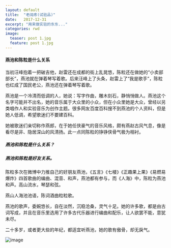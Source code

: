 ```yaml
---
layout: default
title:  "老阔疼(试验品)"
date:   2017-12-31
excerpt: "用来做实验的东东..."
categories: rwd
image:
  teaser: post 1.jpg
  feature: post 1.jpg
---
```


#### 燕池和陈粒是什么关系

当初汪峰抱着一把破吉他，赵雷还在成都的街上乱晃悠，陈粒还在做她的“小卖部部长”，燕池就在弹着琴写着歌。后来汪峰上了头条，赵雷上了“我是歌手”，陈粒也红成了国民老公，燕池还在弹着琴写着歌。

燕池是一个冷清而低调的人，她说：写字作曲，雕木刻石，静悄悄做人。燕池这个名字可能并不出名，她的音乐属于大众里的小众，但在小众里她是大众，曾经以另类唱作人和实验音乐为创作主题。很多网友百度百科搜不到燕池的个人资料，但是她人低调，希望歌迷们不要建百科。

她被歌迷们亲切称作燕郎，在于她任侠豪气的音乐风格，颇有燕赵古风气息，像是看尽是非、隐居深山的风清扬。此一点同陈粒的铮铮侠骨气极为相衬。

##### 燕池和陈粒是什么关系？

##### 燕池和陈粒是好友关系。

陈粒多次在微博中力推自己的好朋友燕池，《五言》《七楼》《正趣果上果》《易燃易爆炸》四首歌曲的编曲、混音、和声，燕池都有参与，而《人海》中，陈粒为燕池和声。高山流水，琴瑟和弦。

燕山人海池池语，陈词酒曲粒粒歌。

燕池的歌声，委婉悠长，自在淡然，沉稳沧桑，灵气十足。她的许多歌，都是由古词写成，并且在音乐里选用了许多古代乐器进行编曲和配乐，让人欲罢不能，意犹未尽。

二十多岁，或者更大些的年纪，都适宜听燕池，她的歌有傲骨，却无戾气。

![image](http://img1.shenchuang.com/2017/0703/1499042079978.jpg)